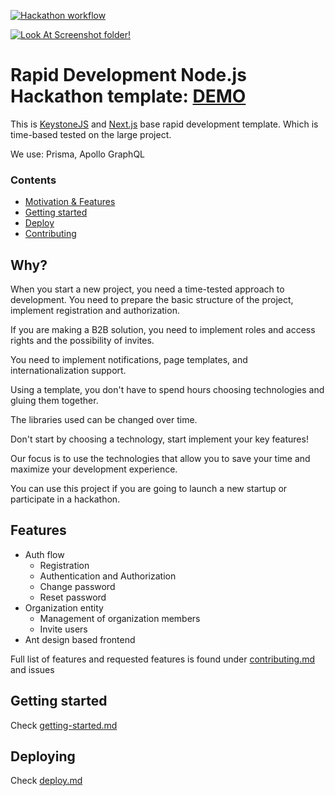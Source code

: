 [![Hackathon workflow](https://image.shutterstock.com/image-vector/banner-hackathon-design-sprintlike-event-260nw-1418226719.jpg)](https://drive.google.com/drive/folders/1Srw2T91_rRLTWgJc-Zh693hhbD2JS6Yh)

[![Look At Screenshot folder!](https://user-images.githubusercontent.com/1394025/105494912-4cbe4d80-5cdd-11eb-8148-4940c0ce7846.png)](https://drive.google.com/drive/folders/1Srw2T91_rRLTWgJc-Zh693hhbD2JS6Yh)

# Rapid Development Node.js Hackathon template: [DEMO](https://demo.dok.8iq.dev/)

This is [KeystoneJS](https://github.com/keystonejs/keystone) and [Next.js](https://github.com/vercel/next.js) base rapid development template.
Which is time-based tested on the large project.

We use: Prisma, Apollo GraphQL

### Contents

- [Motivation & Features](#why)
- [Getting started](docs/getting-started.md)
- [Deploy](docs/deploy.md)
- [Contributing](docs/contributing.md)

## Why?

When you start a new project, you need a time-tested approach to development.
You need to prepare the basic structure of the project, implement registration and authorization.

If you are making a B2B solution, you need to implement roles and access rights and the possibility of invites.

You need to implement notifications, page templates, and internationalization support.

Using a template, you don't have to spend hours choosing technologies and gluing them together.

The libraries used can be changed over time.

Don't start by choosing a technology, start implement your key features!

Our focus is to use the technologies that allow you to save your time and maximize your development experience.

You can use this project if you are going to launch a new startup or participate in a hackathon.

## Features

- Auth flow
  - Registration
  - Authentication and Authorization
  - Change password
  - Reset password
- Organization entity
  - Management of organization members
  - Invite users
- Ant design based frontend

Full list of features and requested features is found under [contributing.md](docs/contributing.md) and issues

## Getting started

Check [getting-started.md](docs/getting-started.md)

## Deploying

Check [deploy.md](docs/deploy.md)
